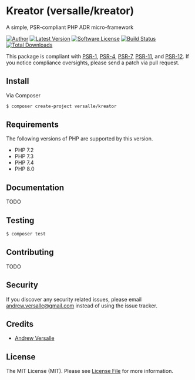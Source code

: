 # Kreator (versalle/kreator)

A simple, PSR-compliant PHP ADR micro-framework

[![Author](http://img.shields.io/badge/author-@versalle88-blue.svg?style=flat-square)](https://twitter.com/versalle88)
[![Latest Version](https://img.shields.io/github/release/versalle88/kreator.svg?style=flat-square)](https://github.com/versalle88/kreator/releases)
[![Software License](https://img.shields.io/badge/license-MIT-brightgreen.svg?style=flat-square)](LICENSE.md)
[![Build Status](https://img.shields.io/travis/versalle88/kreator/master.svg?style=flat-square)](https://travis-ci.org/versalle88/kreator)
[![Total Downloads](https://img.shields.io/packagist/dt/versalle/kreator.svg?style=flat-square)](https://packagist.org/packages/versalle/kreator)

This package is compliant with [PSR-1], [PSR-4], [PSR-7], [PSR-11], and [PSR-12]. If you notice compliance oversights,
please send a patch via pull request.

[PSR-1]: https://github.com/php-fig/fig-standards/blob/master/accepted/PSR-1-basic-coding-standard.md

[PSR-4]: https://github.com/php-fig/fig-standards/blob/master/accepted/PSR-4-autoloader.md

[PSR-7]: https://github.com/php-fig/fig-standards/blob/master/accepted/PSR-7-http-message.md

[PSR-11]: https://github.com/php-fig/fig-standards/blob/master/accepted/PSR-11-container.md

[PSR-12]: https://github.com/php-fig/fig-standards/blob/master/accepted/PSR-12-extended-coding-style-guide.md

## Install

Via Composer

``` bash
$ composer create-project versalle/kreator
```

## Requirements

The following versions of PHP are supported by this version.

* PHP 7.2
* PHP 7.3
* PHP 7.4
* PHP 8.0

## Documentation

TODO

## Testing

``` bash
$ composer test
```

## Contributing

TODO

## Security

If you discover any security related issues, please email andrew.versalle@gmail.com instead of using the issue tracker.

## Credits

- [Andrew Versalle](https://github.com/versalle88)

## License

The MIT License (MIT). Please see [License File](https://github.com/versalle88/kreator/blob/master/LICENSE.md) for more
information.
